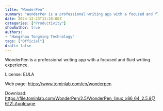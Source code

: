 ```yaml
---
title: "WonderPen"
summary: "WonderPen is a professional writing app with a focused and fluid writing experience."
date: 2024-12-23T13:28:00Z
categories: ["Productivity"]
showAuthor: true
authors:
- "Hangzhou Tongming Technology"
tags: ["Official"]
draft: false
---
```


WonderPen is a professional writing app with a focused and fluid writing experience.

License: EULA

Web page: <https://www.tominlab.com/en/wonderpen>

Download: <https://file.tominlab.com/WonderPen/2.5/WonderPen_linux_x86_64_2.5.9(7612).AppImage>
